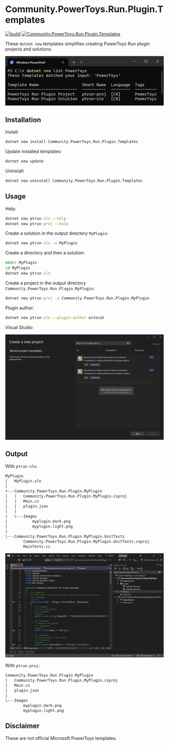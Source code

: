 # Community.PowerToys.Run.Plugin.Templates

[![build](https://github.com/hlaueriksson/Community.PowerToys.Run.Plugin.Templates/actions/workflows/build.yml/badge.svg)](https://github.com/hlaueriksson/Community.PowerToys.Run.Plugin.Templates/actions/workflows/build.yml)
[![Community.PowerToys.Run.Plugin.Templates](https://img.shields.io/nuget/v/Community.PowerToys.Run.Plugin.Templates.svg?label=Community.PowerToys.Run.Plugin.Templates)](https://www.nuget.org/packages/Community.PowerToys.Run.Plugin.Templates)

These `dotnet new` templates simplifies creating PowerToys Run plugin projects and solutions.

![dotnet new list PowerToys](https://raw.githubusercontent.com/hlaueriksson/Community.PowerToys.Run.Plugin.Templates/main/terminal.png)

## Installation

Install:

```cmd
dotnet new install Community.PowerToys.Run.Plugin.Templates
```

Update installed templates:

```cmd
dotnet new update
```

Uninstall:

```cmd
dotnet new uninstall Community.PowerToys.Run.Plugin.Templates
```

## Usage

Help:

```cmd
dotnet new ptrun-sln --help
dotnet new ptrun-proj --help
```

Create a solution in the output directory `MyPlugin`:

```cmd
dotnet new ptrun-sln -o MyPlugin
```

Create a directory and then a solution:

```cmd
mkdir MyPlugin
cd MyPlugin
dotnet new ptrun-sln
```

Create a project in the output directory `Community.PowerToys.Run.Plugin.MyPlugin`:

```cmd
dotnet new ptrun-proj -o Community.PowerToys.Run.Plugin.MyPlugin
```

Plugin author:

```cmd
dotnet new ptrun-sln --plugin-author octocat
```

Visual Studio:

![Visual Studio - Create a new project](https://raw.githubusercontent.com/hlaueriksson/Community.PowerToys.Run.Plugin.Templates/main/vs-new-project.png)

## Output

With `ptrun-sln`:

```
MyPlugin
|   MyPlugin.sln
|   
+---Community.PowerToys.Run.Plugin.MyPlugin
|   |   Community.PowerToys.Run.Plugin.MyPlugin.csproj
|   |   Main.cs
|   |   plugin.json
|   |   
|   \---Images
|           myplugin.dark.png
|           myplugin.light.png
|           
\---Community.PowerToys.Run.Plugin.MyPlugin.UnitTests
        Community.PowerToys.Run.Plugin.MyPlugin.UnitTests.csproj
        MainTests.cs
```

![Visual Studio](https://raw.githubusercontent.com/hlaueriksson/Community.PowerToys.Run.Plugin.Templates/main/vs.png)

With `ptrun-proj`:

```
Community.PowerToys.Run.Plugin.MyPlugin
|   Community.PowerToys.Run.Plugin.MyPlugin.csproj
|   Main.cs
|   plugin.json
|   
\---Images
        myplugin.dark.png
        myplugin.light.png
```

## Disclaimer

These are not official Microsoft PowerToys templates.
